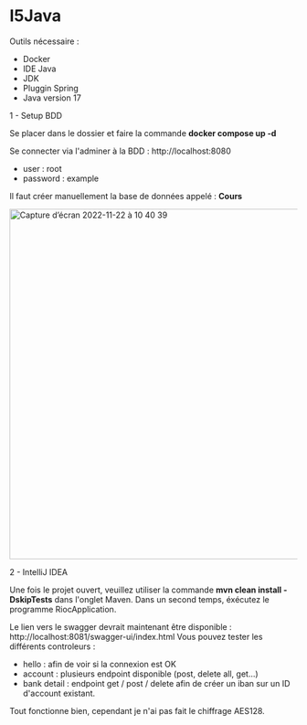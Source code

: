 # I5Java

Outils nécessaire : 
- Docker 
- IDE Java
- JDK 
- Pluggin Spring
- Java version 17 

1 - Setup BDD

Se placer dans le dossier et faire la commande **docker compose up -d**

Se connecter via l'adminer à la BDD : http://localhost:8080

- user : root 
- password : example

Il faut créer manuellement la base de données appelé : **Cours**

<img width="613" alt="Capture d’écran 2022-11-22 à 10 40 39" src="https://user-images.githubusercontent.com/83949838/203280063-a0596b67-f60d-4f23-a22b-6c7e27b9c6b4.png">

2 - IntelliJ IDEA

Une fois le projet ouvert, veuillez utiliser la commande **mvn clean install -DskipTests** dans l'onglet Maven.
Dans un second temps, éxécutez le programme RiocApplication.

Le lien vers le swagger devrait maintenant être disponible : http://localhost:8081/swagger-ui/index.html
Vous pouvez tester les différents controleurs : 
- hello : afin de voir si la connexion est OK 
- account : plusieurs endpoint disponible (post, delete all, get...)
- bank detail : endpoint get / post / delete afin de créer un iban sur un ID d'account existant.

Tout fonctionne bien, cependant je n'ai pas fait le chiffrage AES128.

